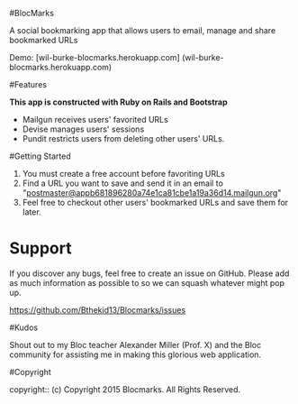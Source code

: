 #BlocMarks

A social bookmarking app that allows users to email, manage and share bookmarked URLs

Demo: [wil-burke-blocmarks.herokuapp.com] (wil-burke-blocmarks.herokuapp.com)

#Features

**This app is constructed with Ruby on Rails and Bootstrap**

*  Mailgun receives users' favorited URLs
*  Devise manages users' sessions
*  Pundit restricts users from deleting other users' URLs.

#Getting Started

1. You must create a free account before favoriting URLs
2. Find a URL you want to save and send it in an email to "postmaster@appb681896280a74e1ca81cbe1a19a36d14.mailgun.org"
3. Feel free to checkout other users' bookmarked URLs and save them for later.

# Support

If you discover any bugs, feel free to create an issue on GitHub. Please add as much information as possible to so we can squash whatever might pop up.

https://github.com/Bthekid13/Blocmarks/issues

#Kudos

Shout out to my Bloc teacher Alexander Miller (Prof. X) and the Bloc community for assisting me in making this glorious web application.

#Copyright

copyright:: (c) Copyright 2015 Blocmarks. All Rights Reserved.
